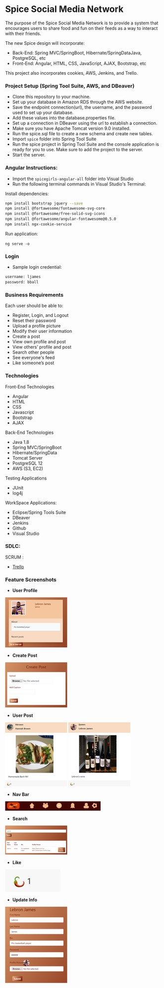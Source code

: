 # Spice Social Media Network

The purpose of the Spice Social Media Network is to provide a system that encourages users to share food and fun on their feeds as a way to interact with their friends.

The new Spice design will incorporate:
- Back-End: Spring MVC/SpringBoot, Hibernate/SpringDataJava, PostgreSQL, etc
- Front-End: Angular, HTML, CSS, JavaScript, AJAX, Bootstrap, etc

This project also incorporates cookies, AWS, Jenkins, and Trello.

### Project Setup (Spring Tool Suite, AWS, and DBeaver)
- Clone this repository to your machine.
- Set up your database in Amazon RDS through the AWS website.
- Save the endpoint connection(url), the username, and the password used to set up your database.
- Add these values into the database.properties file.
- Set up a connection in DBeaver using the url to establish a connection.
- Make sure you have Apache Tomcat version 9.0 installed.
- Run the spice.sql file to create a new schema and create new tables.
- Import `spice` folder into Spring Tool Suite
- Run the spice project in Spring Tool Suite and the console application is ready for you to use. Make sure to add the project to the server.
- Start the server.

### Angular Instructions:

- Import the `spicegirls-angular-all` folder into Visual Studio
- Run the following terminal commands in Visual Studio's Terminal:

Install dependencies:

```sh
npm install bootstrap jquery --save
npm install @fortawesome/fontawesome-svg-core
npm install @fortawesome/free-solid-svg-icons
npm install @fortawesome/angular-fontawesome@0.5.0
npm install ngx-cookie-service
```
Run application:

`ng serve -o`

### Login
- Sample login credential:

```sh
username: ljames
password: bball
```

### Business Requirements
Each user should be able to:
- Register, Login, and Logout
- Reset their password
- Upload a profile picture
- Modify their user information
- Create a post
- View own profile and post
- View others’ profile and post
- Search other people
- See everyone's feed
- Like someone’s post

### Technologies
Front-End Technologies
- Angular
- HTML
- CSS
- Javascript
- Bootstrap
- AJAX

Back-End Technologies
- Java 1.8
- Spring MVC/SpringBoot
- Hibernate/SpringData
- Tomcat Server
- PostgreSQL 12
- AWS (S3, EC2)

Testing Applications
- JUnit
- log4j 

WorkSpace Applications:
- Eclipse/Spring Tools Suite
- DBeaver
- Jenkins
- Github
- Visual Studio

### SDLC:
SCRUM : 
- [Trello](https://trello.com/b/M0AWhrYz/spice-girlz)

### Feature Screenshots
- **User Profile**

![GitHub Logo](images/readme_img/profile1.png)

- **Create Post**

![GitHub Logo](images/readme_img/create_post1.png)

- **User Post**

![GitHub Logo](images/readme_img/hannah1.png)
![GitHub Logo](images/readme_img/lebron1.png)

- **Nav Bar**

![GitHub Logo](images/readme_img/navbar1.png)

- **Search**

![GitHub Logo](images/readme_img/search1.png)

- **Like**

![GitHub Logo](images/readme_img/like1.png)

- **Update Info**


![GitHub Logo](images/readme_img/update_info1.png)
